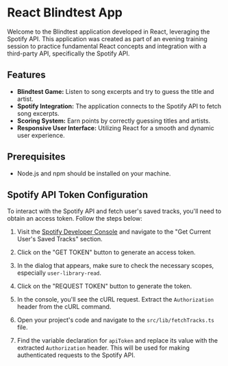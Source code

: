 # React Blindtest App

Welcome to the Blindtest application developed in React, leveraging the Spotify API. This application was created as part of an evening training session to practice fundamental React concepts and integration with a third-party API, specifically the Spotify API.

## Features

- **Blindtest Game:** Listen to song excerpts and try to guess the title and artist.
- **Spotify Integration:** The application connects to the Spotify API to fetch song excerpts.
- **Scoring System:** Earn points by correctly guessing titles and artists.
- **Responsive User Interface:** Utilizing React for a smooth and dynamic user experience.

## Prerequisites

- Node.js and npm should be installed on your machine.

## Spotify API Token Configuration

To interact with the Spotify API and fetch user's saved tracks, you'll need to obtain an access token. Follow the steps below:

1. Visit the [Spotify Developer Console](https://developer.spotify.com/console/get-current-user-saved-tracks/) and navigate to the "Get Current User's Saved Tracks" section.

2. Click on the "GET TOKEN" button to generate an access token.

3. In the dialog that appears, make sure to check the necessary scopes, especially `user-library-read`.

4. Click on the "REQUEST TOKEN" button to generate the token.

5. In the console, you'll see the cURL request. Extract the `Authorization` header from the cURL command.

6. Open your project's code and navigate to the `src/lib/fetchTracks.ts` file.

7. Find the variable declaration for `apiToken` and replace its value with the extracted `Authorization` header. This will be used for making authenticated requests to the Spotify API.
